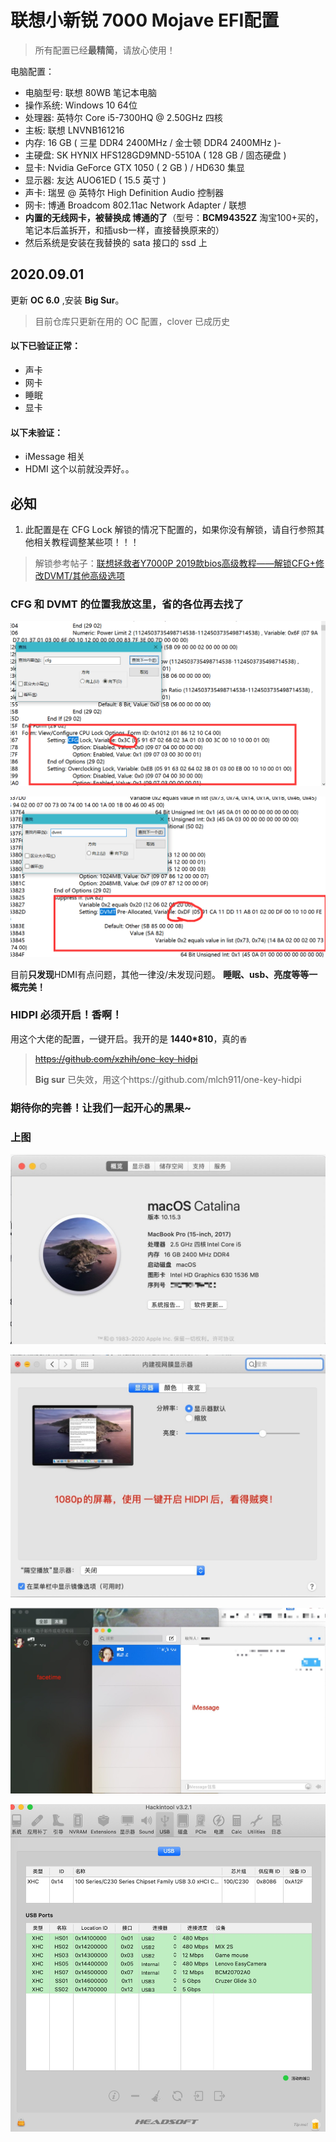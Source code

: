 # 联想小新锐 7000 Mojave EFI配置

> 所有配置已经**最精简**，请放心使用！

电脑配置：

- 电脑型号: 联想 80WB 笔记本电脑
- 操作系统: Windows 10 64位
-  处理器: 英特尔 Core i5-7300HQ @ 2.50GHz 四核
-    主板: 联想 LNVNB161216
-    内存: 16 GB ( 三星 DDR4 2400MHz / 金士顿 DDR4 2400MHz )-
-  主硬盘: SK HYNIX HFS128GD9MND-5510A ( 128 GB / 固态硬盘 )
-    显卡: Nvidia GeForce GTX 1050 ( 2 GB ) / HD630 集显
-  显示器: 友达 AUO61ED ( 15.5 英寸  )
-    声卡: 瑞昱  @ 英特尔 High Definition Audio 控制器
- 网卡: 博通 Broadcom 802.11ac Network Adapter / 联想
- **内置的无线网卡，被替换成 博通的了**（型号：**BCM94352Z** 淘宝100+买的，笔记本后盖拆开，和插usb一样，直接替换原来的）
- 然后系统是安装在我替换的 sata 接口的 ssd 上

## 2020.09.01

更新 **OC 6.0** ,安装 **Big Sur**。 

> 目前仓库只更新在用的 OC 配置，clover 已成历史

#### 以下已验证正常：

- 声卡
- 网卡
- 睡眠
- 显卡

#### 以下未验证：

- iMessage 相关
- HDMI 这个以前就没弄好。。 

## 必知

1. 此配置是在  CFG Lock 解锁的情况下配置的，如果你没有解锁，请自行参照其他相关教程调整某些项！！！

> 解锁参考帖子：[联想拯救者Y7000P 2019款bios高级教程——解锁CFG+修改DVMT/其他高级选项](http://bbs.pcbeta.com/forum.php?mod=viewthread&tid=1845189&highlight=y700)

### CFG 和 DVMT 的位置我放这里，省的各位再去找了

![cfg](./screenshots/cfg.png)

![dvmt](./screenshots/dvmt.png)



目前**只发现**HDMI有点问题，其他一律没/未发现问题。 **睡眠、usb、亮度等等一概完美！**

### HIDPI 必须开启！香啊！

>  

用这个大佬的配置，一键开启。我开的是  **1440*810**，真的`香`

> ~~https://github.com/xzhih/one-key-hidpi~~
>
> **Big sur** 已失效，用这个https://github.com/mlch911/one-key-hidpi 



### 期待你的完善！让我们一起开心的黑果~



### 上图

![关于](./screenshots/0082zybply1gc64dijyn1j30wo0jq41f.jpg)

![屏幕](./screenshots/0082zybply1gc64dn2y0ej310s0scjvj.jpg)

![facetime](./screenshots/0082zybply1gc64dw28btj31ev0u00xf.jpg)

![facetime](./screenshots/USB.jpg)
